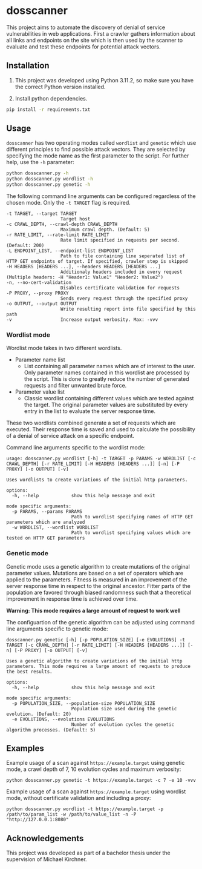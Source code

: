 # dosscanner

This project aims to automate the discovery of denial of service vulnerabilities in web applications. First a crawler gathers information about all links and endpoints on the site which is then used by the scanner to evaluate and test these endpoints for potential attack vectors.


## Installation

1. This project was developed using Python 3.11.2, so make sure you have the correct Python version installed.

2. Install python dependencies.

```bash
pip install -r requirements.txt
```


## Usage

`dosscanner` has two operating modes called `wordlist` and `genetic` which use different principles to find possible attack vectors. They are selected by specifying the mode name as the first parameter to the script. For further help, use the `-h` parameter:

```bash
python dosscanner.py -h
python dosscanner.py wordlist -h
python dosscanner.py genetic -h
```

The following command line arguments can be configured regardless of the chosen mode. Only the `-t TARGET` flag is required.

```
-t TARGET, --target TARGET
                    Target host
-c CRAWL_DEPTH, --crawl-depth CRAWL_DEPTH
                    Maximum crawl depth. (Default: 5)
-r RATE_LIMIT, --rate-limit RATE_LIMIT
                    Rate limit specified in requests per second. (Default: 200)
-L ENDPOINT_LIST, --endpoint-list ENDPOINT_LIST
                    Path to file containing line seperated list of HTTP GET endpoints of target. If specified, crawler step is skipped
-H HEADERS [HEADERS ...], --headers HEADERS [HEADERS ...]
                    Additionaly headers included in every request (Multiple headers: -H "Header1: Value1" "Header2: Value2")
-n, --no-cert-validation
                    Disables certificate validation for requests
-P PROXY, --proxy PROXY
                    Sends every request through the specified proxy
-o OUTPUT, --output OUTPUT
                    Write resulting report into file specified by this path
-v                  Increase output verbosity. Max: -vvv
```

### Wordlist mode

Wordlist mode takes in two different wordlists.
- Parameter name list
  - List containing all parameter names which are of interest to the user. Only parameter names contained in this wordlist are processed by the script. This is done to greatly reduce the number of generated requests and filter unwanted brute force.
- Parameter value list
  - Classic wordlist containing different values which are tested against the target. The original parameter values are substituted by every entry in the list to evaluate the server response time.

These two wordlists combined generate a set of requests which are executed. Their response time is saved and used to calculate the possibility of a denial of service attack on a specific endpoint.

Command line arguments specific to the wordlist mode:


```
usage: dosscanner.py wordlist [-h] -t TARGET -p PARAMS -w WORDLIST [-c CRAWL_DEPTH] [-r RATE_LIMIT] [-H HEADERS [HEADERS ...]] [-n] [-P PROXY] [-o OUTPUT] [-v]

Uses wordlists to create variations of the initial http parameters.

options:
  -h, --help            show this help message and exit

mode specific arguments:
  -p PARAMS, --params PARAMS
                        Path to wordlist specifying names of HTTP GET parameters which are analyzed
  -w WORDLIST, --wordlist WORDLIST
                        Path to wordlist specifying values which are tested on HTTP GET parameters
```

### Genetic mode

Genetic mode uses a genetic algorithm to create mutations of the original parameter values. Mutations are based on a set of operators which are applied to the parameters. Fitness is measured in an improvement of the server response time in respect to the original ancestor. Fitter parts of the population are favored through biased randomness such that a theoretical improvement in response time is achieved over time.

**Warning: This mode requires a large amount of request to work well**

The configuartion of the genetic algorithm can be adjusted using command line arguments specific to genetic mode:

```
dosscanner.py genetic [-h] [-p POPULATION_SIZE] [-e EVOLUTIONS] -t TARGET [-c CRAWL_DEPTH] [-r RATE_LIMIT] [-H HEADERS [HEADERS ...]] [-n] [-P PROXY] [-o OUTPUT] [-v]

Uses a genetic algorithm to create variations of the initial http parameters. This mode requires a large amount of requests to produce the best results.

options:
  -h, --help            show this help message and exit

mode specific arguments:
  -p POPULATION_SIZE, --population-size POPULATION_SIZE
                        Population size used during the genetic evolution. (Default: 20)
  -e EVOLUTIONS, --evolutions EVOLUTIONS
                        Number of evolution cycles the genetic algorithm processes. (Default: 5)
```

## Examples

Example usage of a scan against `https://example.target` using genetic mode, a crawl depth of 7, 10 evolution cycles and maximum verbosity:

```
python dosscanner.py genetic -t https://example.target -c 7 -e 10 -vvv
```

Example usage of a scan against `https://example.target` using wordlist mode, without certificate validation and including a proxy:

```
python dosscanner.py wordlist -t https://example.target -p /path/to/param_list -w /path/to/value_list -n -P "http://127.0.0.1:8080"
```


## Acknowledgements
This project was developed as part of a bachelor thesis under the supervision of Michael Kirchner.
